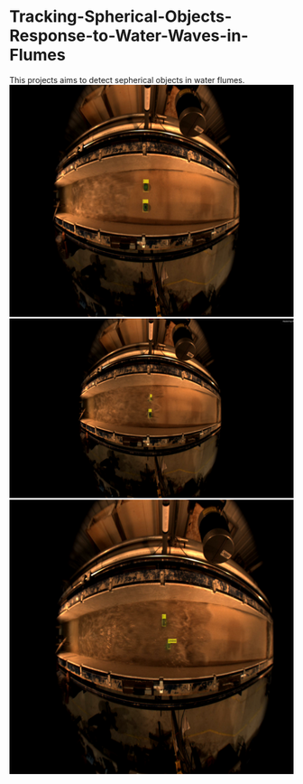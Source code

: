 # Tracking-Spherical-Objects-Response-to-Water-Waves-in-Flumes
This projects aims to detect sepherical objects in water flumes.
![Image of 1](image1.png)
![Image of 2](image2.png)
![Image of 3](image3.png)
